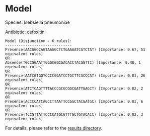 
# Model

Species: klebsiella pneumoniae

Antibiotic: cefoxitin

```
Model (Disjunction - 6 rules):
------------------------------
Presence(AACGGGCAGTAAGGCTCTGAAAATCATCTAT) [Importance: 0.67, 51 equivalent rules]
OR
Absence(TGCCGGAATTCGGCGGCGACACCTACGGTTC) [Importance: 0.48, 1 equivalent rules]
OR
Presence(AATCGTGGTCCCCGGATCCTGCTTCGCCCAT) [Importance: 0.03, 26 equivalent rules]
OR
Presence(ATCTCAGTTTTACCCGCGCGGCGATTGAGCT) [Importance: 0.02, 2 equivalent rules]
OR
Presence(ACCCCATCAGCCTTAATTCCGGCTACGATGC) [Importance: 0.03, 6 equivalent rules]
OR
Presence(TCCGTTATTCCCCATGCGTTTGCTGTACACC) [Importance: 0.02, 3 equivalent rules]

```

For details, please refer to the [results directory](../../../../../results/scm_b/klebsiella%20pneumoniae/cefoxitin/repeat_6/).

